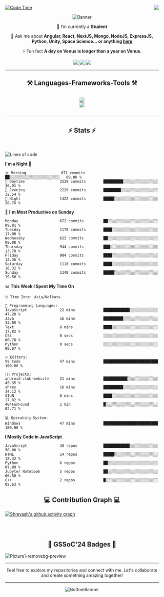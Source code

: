 <div>
 
<img align="right" src="https://visitor-badge.laobi.icu/badge?page_id=shreyash3087.shreyash3087" />

 [![Code Time](https://wakatime.com/badge/user/cd5f70df-e644-46f4-a03b-e1ce78615131.svg)](https://wakatime.com/@cd5f70df-e644-46f4-a03b-e1ce78615131)
 
</div>


<div align="center">
 
![Banner](https://github.com/user-attachments/assets/fe33d289-b057-4d85-ad76-3103802aa9e1)

</div>


<div align="center">
 
 🔭 I’m currently a **Student** 

💬 Ask me about **Angular, React, NextJS, Mongo, NodeJS, ExpressJS, Python, Unity, Space Science... or anything [here](https://github.com/shreyash3087/shreyash3087/issues)**

⚡ Fun fact **A day on Venus is longer than a year on Venus.**

</div>
 
<div align="center"> 
  <a href="mailto:shreyash3087@gmail.com">
    <img src="https://img.shields.io/badge/Gmail-333333?style=for-the-badge&logo=gmail&logoColor=red" />
  </a>
  <a href="https://www.linkedin.com/in/shreyash-srivastava-1a1161280" target="_blank">
    <img src="https://img.shields.io/badge/LinkedIn-0077B5?style=for-the-badge&logo=linkedin&logoColor=white" target="_blank" />
  </a>
  <a href="https://github.com/shreyash3087" target="_blank">
     <img src="https://img.shields.io/badge/Github-FF5722?style=for-the-badge&logo=github&logoColor=white" target="_blank" />
  </a>
</div>
<hr/>
 
<h2 align="center">⚒️ Languages-Frameworks-Tools ⚒️</h2>
<br/>
<div align="center">
    <img src="https://skillicons.dev/icons?i=react,bootstrap,html,css,vscode,github,figma,cpp,vercel,netlify" /><br>
    <img src="https://skillicons.dev/icons?i=tailwind,git,nodejs,python,javascript,typescript,express,firebase,mongodb,nextjs,unity,azure,blender" /><br>
</div>

<br/>
<hr/>

<h2 align="center">⚡ Stats ⚡</h2>

<br>
<div>
 
 
<!--START_SECTION:waka-->
![Lines of code](https://img.shields.io/badge/From%20Hello%20World%20I%27ve%20Written-5.1%20million%20lines%20of%20code-blue)

**I'm a Night 🦉** 

```text
🌞 Morning                671 commits         ██░░░░░░░░░░░░░░░░░░░░░░░   09.80 % 
🌆 Daytime                2528 commits        █████████░░░░░░░░░░░░░░░░   36.91 % 
🌃 Evening                2229 commits        ████████░░░░░░░░░░░░░░░░░   32.54 % 
🌙 Night                  1422 commits        █████░░░░░░░░░░░░░░░░░░░░   20.76 % 
```
📅 **I'm Most Productive on Sunday** 

```text
Monday                   672 commits         ██░░░░░░░░░░░░░░░░░░░░░░░   09.81 % 
Tuesday                  1170 commits        ████░░░░░░░░░░░░░░░░░░░░░   17.08 % 
Wednesday                622 commits         ██░░░░░░░░░░░░░░░░░░░░░░░   09.08 % 
Thursday                 944 commits         ███░░░░░░░░░░░░░░░░░░░░░░   13.78 % 
Friday                   984 commits         ████░░░░░░░░░░░░░░░░░░░░░   14.36 % 
Saturday                 1118 commits        ████░░░░░░░░░░░░░░░░░░░░░   16.32 % 
Sunday                   1340 commits        █████░░░░░░░░░░░░░░░░░░░░   19.56 % 
```


📊 **This Week I Spent My Time On** 

```text
🕑︎ Time Zone: Asia/Kolkata

💬 Programming Languages: 
JavaScript               22 mins             ████████████░░░░░░░░░░░░░   47.28 % 
Java                     16 mins             █████████░░░░░░░░░░░░░░░░   34.05 % 
Text                     8 mins              ████░░░░░░░░░░░░░░░░░░░░░   17.82 % 
CSS                      0 secs              ░░░░░░░░░░░░░░░░░░░░░░░░░   00.78 % 
Python                   0 secs              ░░░░░░░░░░░░░░░░░░░░░░░░░   00.07 % 

🔥 Editors: 
VS Code                  47 mins             █████████████████████████   100.00 % 

🐱‍💻 Projects: 
android-club-website     21 mins             ███████████░░░░░░░░░░░░░░   45.35 % 
shrey                    16 mins             █████████░░░░░░░░░░░░░░░░   34.12 % 
SIUN                     8 mins              ████░░░░░░░░░░░░░░░░░░░░░   17.82 % 
404FunFound              1 min               █░░░░░░░░░░░░░░░░░░░░░░░░   02.71 % 

💻 Operating System: 
Windows                  47 mins             █████████████████████████   100.00 % 
```

**I Mostly Code in JavaScript** 

```text
JavaScript               38 repos            ████████████░░░░░░░░░░░░░   50.00 % 
HTML                     14 repos            █████░░░░░░░░░░░░░░░░░░░░   18.42 % 
Python                   6 repos             ██░░░░░░░░░░░░░░░░░░░░░░░   07.89 % 
Jupyter Notebook         5 repos             ██░░░░░░░░░░░░░░░░░░░░░░░   06.58 % 
C++                      2 repos             █░░░░░░░░░░░░░░░░░░░░░░░░   02.63 % 
```




<!--END_SECTION:waka-->

</div>

<div>
  <div align="center" ><h2 align="center">💻 Contribution Graph 💻</h2></div>
 
  [![Shreyash's github activity graph](https://github-readme-activity-graph.vercel.app/graph?username=shreyash3087&hide_border=true&theme=github)](https://github.com/ashutosh00710/github-readme-activity-graph)
 
</div>

<br/><br/>

<h2 align="center">🔰 GSSoC'24 Badges 🔰</h2>

![Picture1-removebg-preview](https://github.com/user-attachments/assets/4ece96a5-043a-44df-b51b-40738d3603ff)

<div align="center"> 
  <hr/>
  Feel free to explore my repositories and connect with me. Let's collaborate and create something amazing together!
  <hr/>
</div>

<div align="center">
 
![BottomBanner](https://github.com/user-attachments/assets/7afe064f-9b9f-401d-bec1-35c8625bb3dc)

</div>

